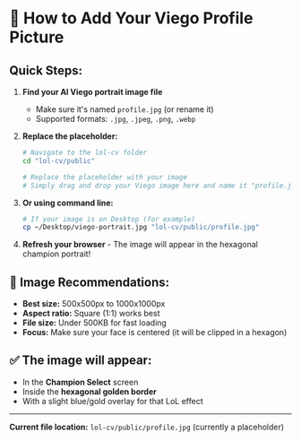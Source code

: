 # 📸 How to Add Your Viego Profile Picture

## Quick Steps:

1. **Find your AI Viego portrait image file**
   - Make sure it's named `profile.jpg` (or rename it)
   - Supported formats: `.jpg`, `.jpeg`, `.png`, `.webp`

2. **Replace the placeholder:**
   ```bash
   # Navigate to the lol-cv folder
   cd "lol-cv/public"
   
   # Replace the placeholder with your image
   # Simply drag and drop your Viego image here and name it "profile.jpg"
   ```

3. **Or using command line:**
   ```bash
   # If your image is on Desktop (for example)
   cp ~/Desktop/viego-portrait.jpg "lol-cv/public/profile.jpg"
   ```

4. **Refresh your browser** - The image will appear in the hexagonal champion portrait!

## 🎨 Image Recommendations:

- **Best size:** 500x500px to 1000x1000px
- **Aspect ratio:** Square (1:1) works best
- **File size:** Under 500KB for fast loading
- **Focus:** Make sure your face is centered (it will be clipped in a hexagon)

## ✅ The image will appear:
- In the **Champion Select** screen
- Inside the **hexagonal golden border**
- With a slight blue/gold overlay for that LoL effect

---

**Current file location:** `lol-cv/public/profile.jpg` (currently a placeholder)

